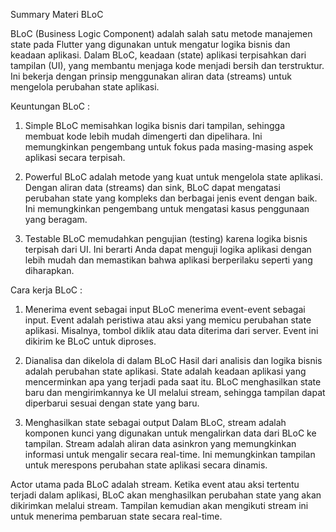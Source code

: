 Summary Materi BLoC

BLoC (Business Logic Component) adalah salah satu metode manajemen state pada Flutter yang digunakan untuk mengatur logika bisnis dan keadaan aplikasi. Dalam BLoC, keadaan (state) aplikasi terpisahkan dari tampilan (UI), yang membantu menjaga kode menjadi bersih dan terstruktur. Ini bekerja dengan prinsip menggunakan aliran data (streams) untuk mengelola perubahan state aplikasi.

Keuntungan BLoC :
1. Simple
    BLoC memisahkan logika bisnis dari tampilan, sehingga membuat kode lebih mudah dimengerti dan dipelihara. Ini memungkinkan pengembang untuk fokus pada masing-masing aspek aplikasi secara terpisah.

2. Powerful
    BLoC adalah metode yang kuat untuk mengelola state aplikasi. Dengan aliran data (streams) dan sink, BLoC dapat mengatasi perubahan state yang kompleks dan berbagai jenis event dengan baik. Ini memungkinkan pengembang untuk mengatasi kasus penggunaan yang beragam.

3. Testable
    BLoC memudahkan pengujian (testing) karena logika bisnis terpisah dari UI. Ini berarti Anda dapat menguji logika aplikasi dengan lebih mudah dan memastikan bahwa aplikasi berperilaku seperti yang diharapkan.

Cara kerja BLoC :
1. Menerima event sebagai input
    BLoC menerima event-event sebagai input. Event adalah peristiwa atau aksi yang memicu perubahan state aplikasi. Misalnya, tombol diklik atau data diterima dari server. Event ini dikirim ke BLoC untuk diproses.

2. Dianalisa dan dikelola di dalam BLoC
    Hasil dari analisis dan logika bisnis adalah perubahan state aplikasi. State adalah keadaan aplikasi yang mencerminkan apa yang terjadi pada saat itu. BLoC menghasilkan state baru dan mengirimkannya ke UI melalui stream, sehingga tampilan dapat diperbarui sesuai dengan state yang baru.

3. Menghasilkan state sebagai output
    Dalam BLoC, stream adalah komponen kunci yang digunakan untuk mengalirkan data dari BLoC ke tampilan. Stream adalah aliran data asinkron yang memungkinkan informasi untuk mengalir secara real-time. Ini memungkinkan tampilan untuk merespons perubahan state aplikasi secara dinamis.

Actor utama pada BLoC adalah stream. Ketika event atau aksi tertentu terjadi dalam aplikasi, BLoC akan menghasilkan perubahan state yang akan dikirimkan melalui stream. Tampilan kemudian akan mengikuti stream ini untuk menerima pembaruan state secara real-time.